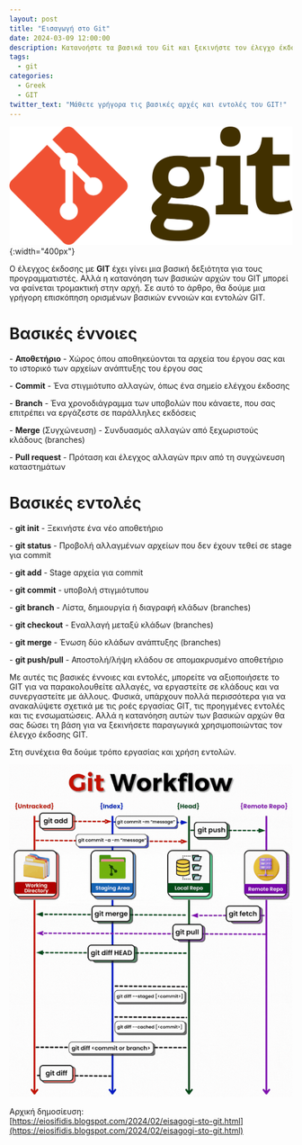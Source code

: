 ```yaml
---
layout: post
title: "Εισαγωγή στο Git"
date: 2024-03-09 12:00:00
description: Κατανοήστε τα βασικά του Git και ξεκινήστε τον έλεγχο έκδοσης των projects σας. Μάθετε για repositories, commits, branches και πολλά άλλα.
tags:
  - git
categories:
  - Greek
  - GIT
twitter_text: "Μάθετε γρήγορα τις βασικές αρχές και εντολές του GIT!"
---
```


![GIT](/post_images/git/Git-logo.png "GIT"){:width="400px"}

Ο έλεγχος έκδοσης με **GIT** έχει γίνει μια βασική δεξιότητα για τους προγραμματιστές. Αλλά η κατανόηση των βασικών αρχών του GIT μπορεί να φαίνεται τρομακτική στην αρχή. Σε αυτό το άρθρο, θα δούμε μια γρήγορη επισκόπηση ορισμένων βασικών εννοιών και εντολών GIT.

# Βασικές έννοιες

\- **Αποθετήριο** - Χώρος όπου αποθηκεύονται τα αρχεία του έργου σας και το ιστορικό των αρχείων ανάπτυξης του έργου σας

\- **Commit** - Ένα στιγμιότυπο αλλαγών, όπως ένα σημείο ελέγχου έκδοσης

\- **Branch** - Ένα χρονοδιάγραμμα των υποβολών που κάναετε, που σας επιτρέπει να εργάζεστε σε παράλληλες εκδόσεις

\- **Merge** (Συγχώνευση) - Συνδυασμός αλλαγών από ξεχωριστούς κλάδους (branches)

\- **Pull request** - Πρόταση και έλεγχος αλλαγών πριν από τη συγχώνευση καταστημάτων

# Βασικές εντολές

\- **git init** - Ξεκινήστε ένα νέο αποθετήριο

\- **git status** - Προβολή αλλαγμένων αρχείων που δεν έχουν τεθεί σε stage για commit

\- **git add** - Stage αρχεία για commit

\- **git commit** - υποβολή στιγμιότυπου

\- **git branch** - Λίστα, δημιουργία ή διαγραφή κλάδων (branches)

\- **git checkout** - Εναλλαγή μεταξύ κλάδων (branches)

\- **git merge** - Ένωση δύο κλάδων ανάπτυξης (branches)

\- **git push/pull** - Αποστολή/λήψη κλάδου σε απομακρυσμένο αποθετήριο

Με αυτές τις βασικές έννοιες και εντολές, μπορείτε να αξιοποιήσετε το GIT για να παρακολουθείτε αλλαγές, να εργαστείτε σε κλάδους και να συνεργαστείτε με άλλους. Φυσικά, υπάρχουν πολλά περισσότερα για να ανακαλύψετε σχετικά με τις ροές εργασίας GIT, τις προηγμένες εντολές και τις ενσωματώσεις. Αλλά η κατανόηση αυτών των βασικών αρχών θα σας δώσει τη βάση για να ξεκινήσετε παραγωγικά χρησιμοποιώντας τον έλεγχο έκδοσης GIT.

Στη συνέχεια θα δούμε τρόπο εργασίας και χρήση εντολών.

![Git workflow](/post_images/git/git-workflow.gif "Git workflow")

Αρχική δημοσίευση:  
[https://eiosifidis.blogspot.com/2024/02/eisagogi-sto-git.html](https://eiosifidis.blogspot.com/2024/02/eisagogi-sto-git.html)
